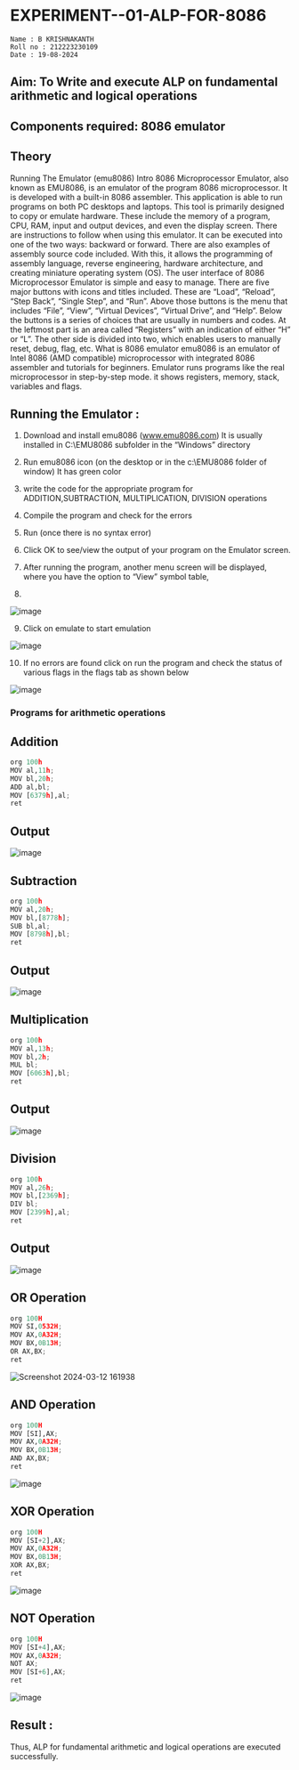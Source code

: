 # EXPERIMENT--01-ALP-FOR-8086
```
Name : B KRISHNAKANTH
Roll no : 212223230109
Date : 19-08-2024
```




## Aim: To Write and execute ALP on fundamental arithmetic and logical operations
## Components required: 8086  emulator 
## Theory 
Running The Emulator (emu8086) Intro 8086 Microprocessor Emulator, also known as EMU8086, is an emulator of the program 8086 microprocessor. It is developed with a built-in 8086 assembler. This application is able to run programs on both PC desktops and laptops. This tool is primarily designed to copy or emulate hardware. These include the memory of a program, CPU, RAM, input and output devices, and even the display screen. There are instructions to follow when using this emulator. It can be executed into one of the two ways: backward or forward. There are also examples of assembly source code included. With this, it allows the programming of assembly language, reverse engineering, hardware architecture, and creating miniature operating system (OS). The user interface of 8086 Microprocessor Emulator is simple and easy to manage. There are five major buttons with icons and titles included. These are “Load”, “Reload”, “Step Back”, “Single Step”, and “Run”. Above those buttons is the menu that includes “File”, “View”, “Virtual Devices”, “Virtual Drive”, and “Help”. Below the buttons is a series of choices that are usually in numbers and codes. At the leftmost part is an area called “Registers” with an indication of either “H” or “L”. The other side is divided into two, which enables users to manually reset, debug, flag, etc. What is 8086 emulator emu8086 is an emulator of Intel 8086 (AMD compatible) microprocessor with integrated 8086 assembler and tutorials for beginners. Emulator runs programs like the real microprocessor in step-by-step mode. it shows registers, memory, stack, variables and flags.


 ## Running the Emulator :
1.	Download and install emu8086 (www.emu8086.com) It is usually installed in C:\EMU8086 subfolder in the “Windows” directory
2.	Run  emu8086 icon (on the desktop or in the c:\EMU8086 folder of window) It has green color 
 
 
3.	write the code for the appropriate program for ADDITION,SUBTRACTION, MULTIPLICATION,  DIVISION operations 

4.	Compile the program and check for the errors 
5.	Run (once there is no syntax error) 

6.	Click OK to see/view the output of your program on the Emulator screen. 


7.	After running the program, another menu screen will be displayed, where you have the option to “View” symbol table,
8.	


![image](https://user-images.githubusercontent.com/36288975/189273263-d65baae9-4b8f-4723-afb3-c0ffa4052b04.png)











9.	Click on emulate to start emulation 








![image](https://user-images.githubusercontent.com/36288975/189273273-9bb36ec1-e2e8-4892-8d35-37707332bfdc.png)








10.	If no errors are found click on run the program and check the status of various flags in the flags tab as shown below 






![image](https://user-images.githubusercontent.com/36288975/189273277-113a2a33-4a40-4ff8-95a5-ecd3a1f504fe.png)







### Programs for arithmetic  operations

## Addition  
```python
org 100h
MOV al,11h;
MOV bl,20h;
ADD al,bl;
MOV [6379h],al;
ret
```
## Output  
![image](https://github.com/Nagul71/EXPERIMENT--01-ALP-FOR-8086/assets/118661118/986fc31b-0ae1-40d4-812a-4b2332c8c92c)

 
## Subtraction 
```python
org 100h
MOV al,20h;
MOV bl,[8778h];
SUB bl,al;
MOV [8798h],bl;
ret
```
## Output
![image](https://github.com/Nagul71/EXPERIMENT--01-ALP-FOR-8086/assets/118661118/2e94cbe2-52c9-4626-9c15-03dc90003758)

## Multiplication
```python
org 100h
MOV al,13h;
MOV bl,2h;
MUL bl;
MOV [6063h],bl;
ret
```
 ## Output  
![image](https://github.com/Nagul71/EXPERIMENT--01-ALP-FOR-8086/assets/118661118/a2aaa545-28c8-45e9-aeeb-faa420dc2c14)


## Division
```python
org 100h
MOV al,26h;
MOV bl,[2369h];
DIV bl;
MOV [2399h],al;
ret
```
## Output  
![image](https://github.com/Nagul71/EXPERIMENT--01-ALP-FOR-8086/assets/118661118/3f290b23-ce09-431b-b706-103bcf853c57)

## OR Operation
```py
org 100H  
MOV SI,0532H;
MOV AX,0A32H;
MOV BX,0B13H;
OR AX,BX;
ret
```
![Screenshot 2024-03-12 161938](https://github.com/Nagul71/EXPERIMENT--01-ALP-FOR-8086/assets/118661118/3916939f-bb4b-4ca9-9c66-b4b95023c9c7)

## AND Operation
```py
org 100H  
MOV [SI],AX;
MOV AX,0A32H;
MOV BX,0B13H;
AND AX,BX; 
ret
```
![image](https://github.com/Nagul71/EXPERIMENT--01-ALP-FOR-8086/assets/118661118/df701978-9d01-4170-9334-51a8bf1f8b1f)
## XOR Operation
```py
org 100H  
MOV [SI+2],AX;
MOV AX,0A32H;
MOV BX,0B13H; 
XOR AX,BX;  
ret 
```
![image](https://github.com/Nagul71/EXPERIMENT--01-ALP-FOR-8086/assets/118661118/7352f893-76b2-473c-ab7c-66600fa8b988)

## NOT Operation
```py
org 100H  
MOV [SI+4],AX;
MOV AX,0A32H;
NOT AX; 
MOV [SI+6],AX;
ret 
```
![image](https://github.com/Nagul71/EXPERIMENT--01-ALP-FOR-8086/assets/118661118/9ed8f21f-d2ba-450d-9a81-2e6bac810c0d)






## Result :
Thus, ALP for fundamental arithmetic and logical operations are executed successfully.
